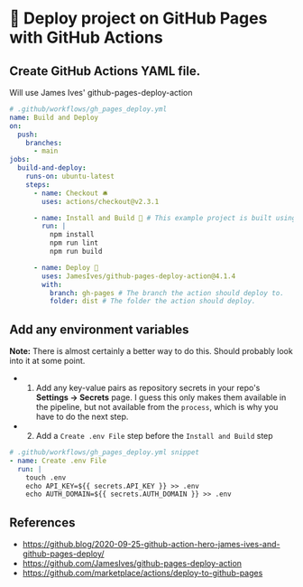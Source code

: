 <h1>🚀 Deploy project on GitHub Pages with GitHub Actions</h1>

## Create GitHub Actions YAML file.

Will use James Ives' github-pages-deploy-action

```yml
# .github/workflows/gh_pages_deploy.yml
name: Build and Deploy
on:
  push:
    branches:
      - main
jobs:
  build-and-deploy:
    runs-on: ubuntu-latest
    steps:
      - name: Checkout 🛎️
        uses: actions/checkout@v2.3.1

      - name: Install and Build 🔧 # This example project is built using npm and outputs the result to the 'build' folder. Replace with the commands required to build your project, or remove this step entirely if your site is pre-built.
        run: |
          npm install
          npm run lint
          npm run build

      - name: Deploy 🚀
        uses: JamesIves/github-pages-deploy-action@4.1.4
        with:
          branch: gh-pages # The branch the action should deploy to.
          folder: dist # The folder the action should deploy.
```

## Add any environment variables

**Note:** There is almost certainly a better way to do this. Should probably look into it at some point.

- 1. Add any key-value pairs as repository secrets in your repo's <b>Settings -> Secrets</b> page. I guess this only makes them available in the pipeline, but not available from the `process`, which is why you have to do the next step.
- 2. Add a `Create .env File` step before the `Install and Build` step

```yml
# .github/workflows/gh_pages_deploy.yml snippet
- name: Create .env File
  run: |
    touch .env
    echo API_KEY=${{ secrets.API_KEY }} >> .env
    echo AUTH_DOMAIN=${{ secrets.AUTH_DOMAIN }} >> .env
```

## References

- https://github.blog/2020-09-25-github-action-hero-james-ives-and-github-pages-deploy/
- https://github.com/JamesIves/github-pages-deploy-action
- https://github.com/marketplace/actions/deploy-to-github-pages
